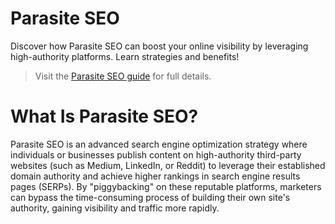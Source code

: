 # Parasite SEO
Discover how Parasite SEO can boost your online visibility by leveraging high-authority platforms. Learn strategies and benefits!
>Visit the [Parasite SEO guide](https://www.buzzspot.net/2025/05/parasite-seo.html) for full details.
# What Is Parasite SEO?
Parasite SEO is an advanced search engine optimization strategy where individuals or businesses publish content on high-authority third-party websites (such as Medium, LinkedIn, or Reddit) to leverage their established domain authority and achieve higher rankings in search engine results pages (SERPs). By "piggybacking" on these reputable platforms, marketers can bypass the time-consuming process of building their own site's authority, gaining visibility and traffic more rapidly.
